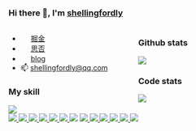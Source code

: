 ### Hi there 👋, I'm [shellingfordly](https://github.com/shellingfordly)

<div style="display: flex;" >
  <div>
    <ul>
      <li>
        <img src="https://lf3-cdn-tos.bytescm.com/obj/static/xitu_juejin_web/6c61ae65d1c41ae8221a670fa32d05aa.svg" style="width: 16px;" />
        <a href="https://juejin.cn/user/3799557993142535">  掘金</a>
      </li>
      <li>
        <img src="https://cdn.segmentfault.com/r-0e95e93b/static/sf-icon-small.82a498f6.svg" style="width: 16px;" />
        <a href="https://segmentfault.com/u/shellingfordly/">  思否</a>
      </li>
      <li>
        <img src="https://avatars.githubusercontent.com/u/39196952?s=40&v=4" style="width: 16px;" />
        <a href="https://shellingfordly.gitee.io/">  blog</a>
      </li>
      <li>
        <span>📫 </span>
        <a href="shellingfordly@qq.com">  shellingfordly@qq.com</a>
      </li>
    </ul>
    <div>
      <h3>My skill</h3>
      <div>
        <a href="https://code.visualstudio.com/">
          <img src="https://img.shields.io/badge/IDE-Visual%20Studio%20Code-blue?style=flat-square&logo=visual-studio-code&logoColor=ffffff" />
        </a>
      </div>
      <div>
        <a href="https://html.spec.whatwg.org/">
          <img src="https://img.shields.io/badge/-HTML5-E34F26?style=flat-square&logo=html5&logoColor=white" />
        </a>
        <a href="https://www.w3.org/Style/CSS/">
          <img src="https://img.shields.io/badge/-CSS3-1572B6?style=flat-square&logo=css3&logoColor=white" />
        </a>
        <a href="https://www.ecma-international.org/">
          <img src="https://img.shields.io/badge/-JavaScript-f7e018?style=flat-square&logo=javascript&logoColor=white" />
        </a>
        <a href="https://lesscss.org/">
          <img src="https://img.shields.io/badge/-Less-43853d?style=flat-square&logo=less&logoColor=white" />
        </a>
        <a href="https://www.typescriptlang.org/">
          <img src="https://img.shields.io/badge/TypeScript-cb3837?style=flat-square&logo=TypeScript&logoColor=ffffff" />
        </a>
        <a href="https://vuejs.org/">
          <img src="https://img.shields.io/badge/-Vue.js-4fc08d?style=flat-square&logo=vue.js&logoColor=ffffff" />
        </a>
          <img src="https://img.shields.io/badge/React-cb3837?style=flat-square&logo=React&logoColor=ffffff" />
        </a>
        <a href="https://npmjs.com/">
          <img src="https://img.shields.io/badge/-NPM-cb3837?style=flat-square&logo=npm&logoColor=white" />
        </a>
        <a href="https://yarnpkg.com/">
          <img src="https://img.shields.io/badge/-Yarn-2496ED?style=flat-square&logo=yarn&logoColor=white" />
        </a>
        <a href="https://webpack.js.org/">
          <img src="https://img.shields.io/badge/-Webpack-3776AB?style=flat-square&logo=webpack&logoColor=white" />
        </a>
        <a href="https://vitejs.dev/">
          <img src="https://img.shields.io/badge/-vite-646CFF?style=flat-square&logo=vite&logoColor=ffffff" />
        </a>
        <a href="https://nodejs.org/">
          <img src="https://img.shields.io/badge/-Node.js-43853d?style=flat-square&logo=node.js&logoColor=ffffff" />
        </a>
        <a href="https://www.mongodb.com/">
          <img src="https://img.shields.io/badge/-MongoDB-6DB33F?style=flat-square&logo=mongodb&logoColor=white" />
        </a>
      </div>
    </div>
  </div>
  <div>
    <div>
      <h3>Github stats</h3>
      <img src="https://github-readme-stats.vercel.app/api?username=shellingfordly&show_icons=true&theme=buefy" />
    </div>
    <div>
      <h3>Code stats</h3>
      <a href="https://github.com/anuraghazra/github-readme-stats">
        <img src="https://github-readme-stats.vercel.app/api/top-langs/?username=shellingfordly&theme=buefy" />
      </a>
    </div>
  </div>
</table>


